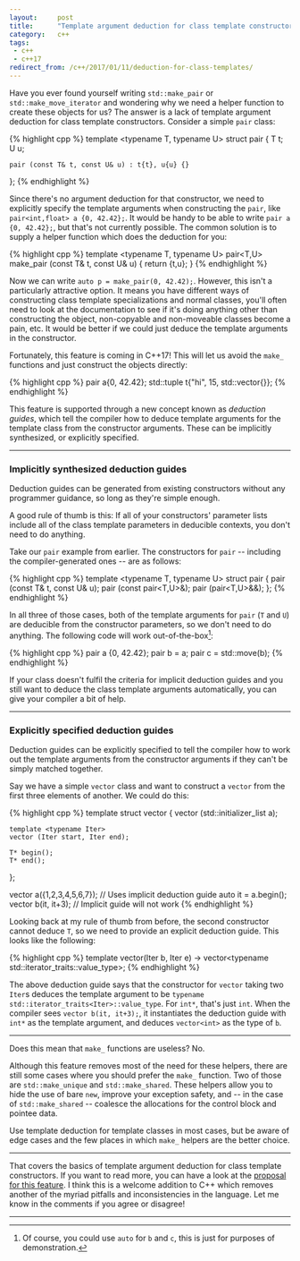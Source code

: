 ```yaml
---
layout:     post
title:      "Template argument deduction for class template constructors"
category:   c++
tags:
 - c++
 - c++17
redirect_from: /c++/2017/01/11/deduction-for-class-templates/
---
```


Have you ever found yourself writing `std::make_pair` or `std::make_move_iterator` and wondering why we need a helper function to create these objects for us? The answer is a lack of template argument deduction for class template constructors. Consider a simple `pair` class:

{% highlight cpp %}
template <typename T, typename U>
struct pair {
    T t;
    U u;

    pair (const T& t, const U& u) : t{t}, u{u} {}
};
{% endhighlight %}

Since there's no argument deduction for that constructor, we need to explicitly specify the template arguments when constructing the `pair`, like `pair<int,float> a {0, 42.42};`. It would be handy to be able to write `pair a {0, 42.42};`, but that's not currently possible. The common solution is to supply a helper function which does the deduction for you:

{% highlight cpp %}
template <typename T, typename U>
pair<T,U> make_pair (const T& t, const U& u) {
    return {t,u};
}
{% endhighlight %}

Now we can write `auto p = make_pair(0, 42.42);`. However, this isn't a particularly attractive option. It means you have different ways of constructing class template specializations and normal classes, you'll often need to look at the documentation to see if it's doing anything other than constructing the object, non-copyable and non-moveable classes become a pain, etc. It would be better if we could just deduce the template arguments in the constructor.

Fortunately, this feature is coming in C++17! This will let us avoid the `make_` functions and just construct the objects directly:

{% highlight cpp %}
pair a{0, 42.42};
std::tuple t{"hi", 15, std::vector<int>{}};
{% endhighlight %}

This feature is supported through a new concept known as *deduction guides*, which tell the compiler how to deduce template arguments for the template class from the constructor arguments. These can be implicitly synthesized, or explicitly specified.

-----------------

### Implicitly synthesized deduction guides

Deduction guides can be generated from existing constructors without any programmer guidance, so long as they're simple enough.

A good rule of thumb is this: If all of your constructors' parameter lists include all of the class template parameters in deducible contexts, you don't need to do anything.

Take our `pair` example from earlier. The constructors for `pair` -- including the compiler-generated ones -- are as follows:

{% highlight cpp %}
template <typename T, typename U>
struct pair {
    pair (const T& t, const U& u);
    pair (const pair<T,U>&);
    pair (pair<T,U>&&);
};
{% endhighlight %}

In all three of those cases, both of the template arguments for `pair` (`T` and `U`) are deducible from the constructor parameters, so we don't need to do anything. The following code will work out-of-the-box[^1]:

[^1]: Of course, you could use `auto` for `b` and `c`, this is just for purposes of demonstration.

{% highlight cpp %}
pair a {0, 42.42};
pair b = a;
pair c = std::move(b);
{% endhighlight %}

If your class doesn't fulfil the criteria for implicit deduction guides and you still want to deduce the class template arguments automatically, you can give your compiler a bit of help.

-----------------

### Explicitly specified deduction guides

Deduction guides can be explicitly specified to tell the compiler how to work out the template arguments from the constructor arguments if they can't be simply matched together.

Say we have a simple `vector` class and want to construct a `vector` from the first three elements of another. We could do this:

{% highlight cpp %}
template <typename T>
struct vector {
    vector (std::initializer_list<T> a);
    
    template <typename Iter>
    vector (Iter start, Iter end);
    
    T* begin();
    T* end();
};

vector a({1,2,3,4,5,6,7}); // Uses implicit deduction guide
auto it = a.begin();
vector b(it, it+3);        // Implicit guide will not work
{% endhighlight %}

Looking back at my rule of thumb from before, the second constructor cannot deduce `T`, so we need to provide an explicit deduction guide. This looks like the following:

{% highlight cpp %}
template<typename Iter> 
vector(Iter b, Iter e) -> vector<typename std::iterator_traits<Iter>::value_type>;
{% endhighlight %}

The above deduction guide says that the constructor for `vector` taking two `Iter`s deduces the template argument to be `typename std::iterator_traits<Iter>::value_type`. For `int*`, that's just `int`. When the compiler sees `vector b(it, it+3);`, it instantiates the deduction guide with `int*` as the template argument, and deduces `vector<int>` as the type of `b`.

----------------

Does this mean that `make_` functions are useless? No.

Although this feature removes most of the need for these helpers, there are still some cases where you should prefer the `make_` function. Two of those are `std::make_unique` and `std::make_shared`. These helpers allow you to hide the use of bare `new`, improve your exception safety, and -- in the case of `std::make_shared` -- coalesce the allocations for the control block and pointee data.

Use template deduction for template classes in most cases, but be aware of edge cases and the few places in which `make_` helpers are the better choice.

---------------

That covers the basics of template argument deduction for class template constructors. If you want to read more, you can have a look at the [proposal for this feature](http://www.open-std.org/jtc1/sc22/wg21/docs/papers/2016/p0091r3.html). I think this is a welcome addition to C++ which removes another of the myriad pitfalls and inconsistencies in the language. Let me know in the comments if you agree or disagree!

----------------
